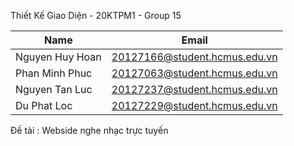 Thiết Kế Giao Diện - 20KTPM1 - Group 15

| Name            | Email                         |
|-----------------|-------------------------------|
| Nguyen Huy Hoan | 20127166@student.hcmus.edu.vn |
| Phan Minh Phuc  | 20127063@student.hcmus.edu.vn |
| Nguyen Tan Luc  | 20127237@student.hcmus.edu.vn |
| Du Phat Loc     | 20127229@student.hcmus.edu.vn |

Đề tài : Webside nghe nhạc trực tuyến 
